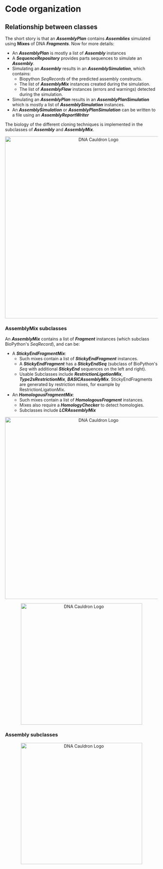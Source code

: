 # Code organization

## Relationship between classes

The short story is that an ***AssemblyPlan*** contains ***Assemblies*** simulated using **Mixes** of DNA ***Fragments***. Now for more details:

- An ***AssemblyPlan*** is mostly a list of ***Assembly*** instances
- A ***SequenceRepository*** provides parts sequences to simulate an ***Assembly***.
- Simulating an ***Assembly*** results in an ***AssemblySimulation***, which contains:
  - Biopython *SeqRecords* of the predicted assembly constructs.
  - The list of ***AssemblyMix*** instances created during the simulation.
  - The list of ***AssemblyFlaw*** instances (errors and warnings) detected during the simulation.
- Simulating an ***AssemblyPlan*** results in an ***AssemblyPlanSimulation*** which is mostly a list of ***AssemblySimulation*** instances.
- An ***AssemblySimulation*** or ***AssemblyPlanSimulation*** can be written to a file using an ***AssemblyReportWriter***

The biology of the different cloning techniques is implemented in the subclasses of ***Assembly*** and ***AssemblyMix***.


<p align="center">
<img alt="DNA Cauldron Logo" title="DNA Cauldron Logo" src="https://raw.githubusercontent.com/Edinburgh-Genome-Foundry/DnaCauldron/master/docs/_static/images/schemas/assembly_plan.png" width="600">
</p>

### AssemblyMix subclasses

An ***AssemblyMix*** contains a list of ***Fragment*** instances (which subclass BioPython's *SeqRecord*), and can be:
- A ***StickyEndFragmentMix***:
  - Such mixes contain a list of ***StickyEndFragment*** instances.
  - A ***StickyEndFragment*** has a ***StickyEndSeq*** (subclass of BioPython's *Seq* with additional ***StickyEnd*** sequences on the left and right).
  - Usable Subclasses include ***RestrictionLigationMix***, ***Type2sRestrictionMix***, ***BASICAssemblyMix***. StickyEndFragments are generated by restriction mixes, for example by RestrictionLigationMix.
- An ***HomologousFragmentMix***:
  - Such mixes contain a list of ***HomologousFragment*** instances.
  - Mixes also require a ***HomologyChecker*** to detect homologies.
  - Subclasses include ***LCRAssemblyMix***

<p align="center">
<img alt="DNA Cauldron Logo" title="DNA Cauldron Logo" src="https://raw.githubusercontent.com/Edinburgh-Genome-Foundry/DnaCauldron/master/docs/_static/images/schemas/assembly_mix_classes.png" width="600">
</p>
<p align="center">
<img alt="DNA Cauldron Logo" title="DNA Cauldron Logo" src="https://raw.githubusercontent.com/Edinburgh-Genome-Foundry/DnaCauldron/master/docs/_static/images/schemas/fragment_classes.png" width="400">
</p>

### Assembly subclasses
<p align="center">
<img alt="DNA Cauldron Logo" title="DNA Cauldron Logo" src="https://raw.githubusercontent.com/Edinburgh-Genome-Foundry/DnaCauldron/master/docs/_static/images/schemas/assembly_classes.png" width="400">
</p>
